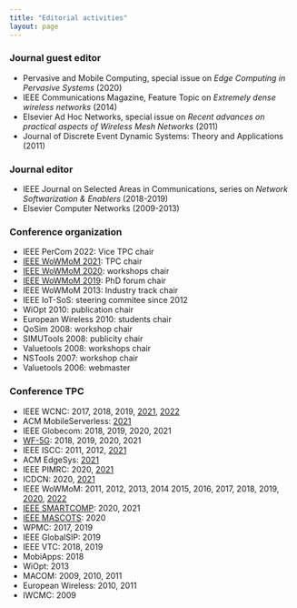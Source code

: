 ```yaml
---
title: "Editorial activities"
layout: page
---
```


### Journal guest editor

- Pervasive and Mobile Computing, special issue on _Edge Computing in Pervasive Systems_ (2020)
- IEEE Communications Magazine, Feature Topic on _Extremely dense wireless networks_ (2014)
- Elsevier Ad Hoc Networks, special issue on _Recent advances on practical aspects of Wireless Mesh Networks_ (2011)
- Journal of Discrete Event Dynamic Systems: Theory and Applications (2011)

### Journal editor

- IEEE Journal on Selected Areas in Communications, series on _Network Softwarization & Enablers_ (2018-2019)
- Elsevier Computer Networks (2009-2013)

### Conference organization

- IEEE PerCom 2022: Vice TPC chair
- [IEEE WoWMoM 2021](http://wowmom2021.iit.cnr.it/): TPC chair
- [IEEE WoWMoM 2020](http://www.cs.ucc.ie/wowmom2020/): workshops chair
- [IEEE WoWMoM 2019](http://cs.ucf.edu/wowmom2019/):
  PhD forum chair
- IEEE WoWMoM 2013: Industry track chair
- IEEE IoT-SoS: steering commitee since 2012
- WiOpt 2010: publication chair
- European Wireless 2010: students chair
- QoSim 2008: workshop chair
- SIMUTools 2008: publicity chair
- Valuetools 2008: workshops chair
- NSTools 2007: workshop chair
- Valuetools 2006: webmaster

### Conference TPC

- IEEE WCNC: 2017, 2018, 2019, [2021](https://wcnc2021.ieee-wcnc.org/), [2022](https://wcnc2022.ieee-wcnc.org/)
- ACM MobileServerless: [2021](https://www.it.uc3m.es/mbsvless21/)
- IEEE Globecom: 2018, 2019, 2020, 2021
- [WF-5G](https://ieee-wf-5g.org/): 2018, 2019, 2020, 2021
- IEEE ISCC: 2011, 2012, [2021](https://iscc2021.unipi.gr/)
- ACM EdgeSys: [2021](https://edge-sys.github.io/2021/)
- IEEE PIMRC: 2020, [2021](https://pimrc2021.ieee-pimrc.org/)
- ICDCN: 2020, [2021](http://www.icdcn2021.net/)
- IEEE WoWMoM: 2011, 2012, 2013, 2014 2015, 2016, 2017, 2018, 2019, [2020](http://www.cs.ucc.ie/wowmom2020/), [2022](https://computing.ulster.ac.uk/WoWMoM2022/)
- [IEEE SMARTCOMP](https://www.smart-comp.info/): 2020, 2021
- [IEEE MASCOTS](http://mascots.iitis.pl/): 2020
- WPMC: 2017, 2019
- IEEE GlobalSIP: 2019
- IEEE VTC: 2018, 2019
- MobiApps: 2018
- WiOpt: 2013
- MACOM: 2009, 2010, 2011
- European Wireless: 2010, 2011
- IWCMC: 2009
